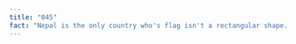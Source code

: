 ```yaml
---
title: "045"
fact: "Nepal is the only country who's flag isn't a rectangular shape. It's in the shape of two triangles on top of each other."
---
```

